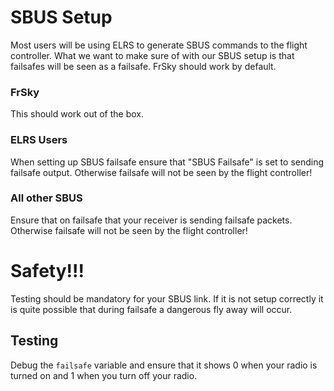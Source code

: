 # SBUS Setup
Most users will be using ELRS to generate SBUS commands to the flight controller.
What we want to make sure of with our SBUS setup is that failsafes will be seen as a failsafe.
FrSky should work by default.

### FrSky
This should work out of the box.

### ELRS Users
When setting up SBUS failsafe ensure that "SBUS Failsafe" is set to sending failsafe output.
Otherwise failsafe will not be seen by the flight controller!

### All other SBUS
Ensure that on failsafe that your receiver is sending failsafe packets.
Otherwise failsafe will not be seen by the flight controller!

# Safety!!!
Testing should be mandatory for your SBUS link. 
If it is not setup correctly it is quite possible that during failsafe a dangerous fly away will occur.

## Testing
Debug the `failsafe` variable and ensure that it shows 0 when your radio is turned on and 1 when you turn off your radio.
